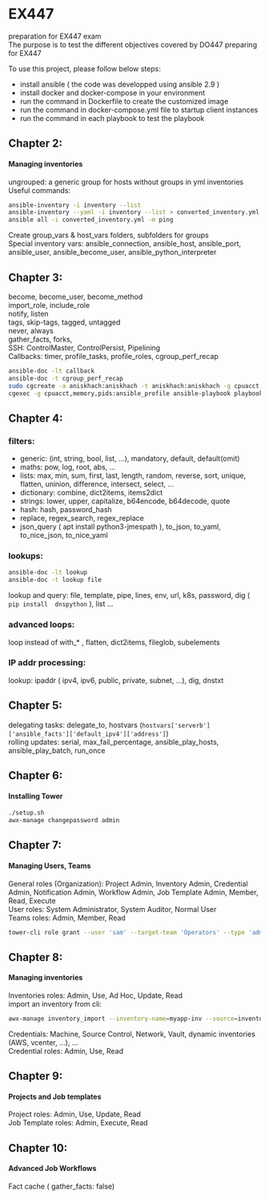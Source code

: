 # EX447
preparation for EX447 exam <br/>
The purpose is to test the different objectives covered by DO447 preparing for EX447 <br/>

To use this project, please follow below steps:
- install ansible ( the code was developped using ansible 2.9 )
- install docker and docker-compose in your environment
- run the command in Dockerfile to create the customized image
- run the command in docker-compose.yml file to startup client instances
- run the command in each playbook to test the playbook


## Chapter 2: 
#### Managing inventories
ungrouped: a generic group for hosts without groups in yml inventories<br/>
Useful commands:
```bash
ansible-inventory -i inventory --list
ansible-inventory --yaml -i inventory --list > converted_inventory.yml
ansible all -i converted_inventory.yml -m ping
```
Create group_vars & host_vars folders, subfolders for groups<br/>
Special inventory vars: ansible_connection, ansible_host, ansible_port, ansible_user, ansible_become_user, ansible_python_interpreter


## Chapter 3: 
become, become_user, become_method<br/>
import_role, include_role<br/>
notify, listen <br/>
tags, skip-tags, tagged, untagged <br/>
never, always<br/>
gather_facts, forks, <br/>
SSH: ControlMaster, ControlPersist, Pipelining <br/>
Callbacks: timer, profile_tasks, profile_roles, cgroup_perf_recap <br/>
```bash
ansible-doc -lt callback
ansible-doc -t cgroup_perf_recap
sudo cgcreate -a aniskhach:aniskhach -t aniskhach:aniskhach -g cpuacct,memory,pids:ansible_profile
cgexec -g cpuacct,memory,pids:ansible_profile ansible-playbook playbook.yml
```


## Chapter 4: 
### filters:
- generic: (int, string, bool, list, ...),  mandatory, default, default(omit)<br/>
- maths: pow, log, root, abs, ...<br/>
- lists: max, min, sum, first, last, length, random, reverse, sort, unique, flatten, uninion, difference, intersect, select, ... <br/>
- dictionary: combine, dict2items, items2dict <br/>
- strings: lower, upper, capitalize, b64encode, b64decode, quote <br/>
- hash: hash, password_hash <br/>
- replace, regex_search, regex_replace <br/>
- json_query ( apt install python3-jmespath ), to_json, to_yaml, to_nice_json, to_nice_yaml <br/>

### lookups:

```bash
ansible-doc -lt lookup
ansible-doc -t lookup file
```
lookup and query: file, template, pipe, lines, env, url, k8s, password, dig ( ``` pip install  dnspython ``` ), list ... <br/>

### advanced loops:
loop instead of with_* , flatten, dict2items, fileglob, subelements

### IP addr processing:
lookup: ipaddr ( ipv4, ipv6, public, private, subnet, ...), dig, dnstxt


## Chapter 5: 
delegating tasks: delegate_to, hostvars (```hostvars['serverb']['ansible_facts']['default_ipv4']['address']```)<br/>
rolling updates: serial, max_fail_percentage, ansible_play_hosts, ansible_play_batch, run_once <br/>


## Chapter 6: 
#### Installing Tower
```bash
./setup.sh
awx-manage changepassword admin
```

## Chapter 7: 
#### Managing Users, Teams
General roles (Organization): Project Admin, Inventory Admin, Credential Admin, Notification Admin, Workflow Admin, Job Template Admin, Member, Read, Execute<br/>
User roles: System Administrator, System Auditor, Normal User<br/>
Teams roles: Admin, Member, Read <br/>
```bash
tower-cli role grant --user 'sam' --target-team 'Operators' --type 'admin'
```

## Chapter 8: 
#### Managing inventories
Inventories roles: Admin, Use, Ad Hoc, Update, Read <br/>
import an inventory from cli:<br/>
```bash
awx-manage inventory_import --inventory-name=myapp-inv --source=inventory.yml
```
Credentials: Machine, Source Control, Network, Vault, dynamic inventories (AWS, vcenter, ...), ... <br/>
Credential roles: Admin, Use, Read <br/>

## Chapter 9: 
#### Projects and Job templates
Project roles: Admin, Use, Update, Read <br/>
Job Template roles: Admin, Execute, Read <br/>


## Chapter 10: 
#### Advanced Job Workflows
Fact cache ( gather_facts: false)


